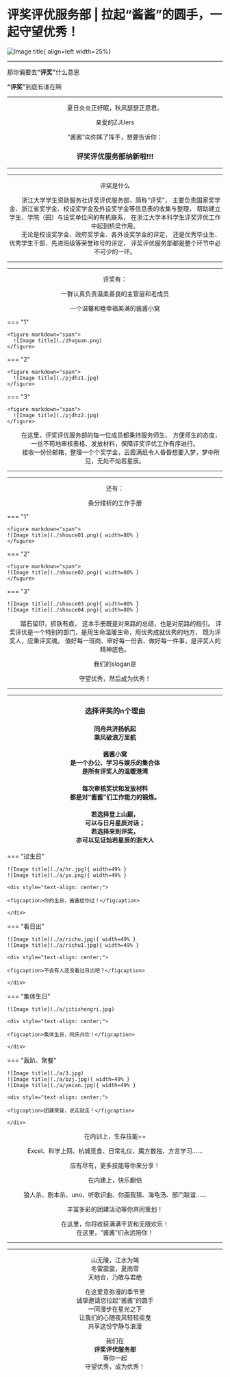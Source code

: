 

# 评奖评优服务部 | 拉起“酱酱”的圆手，一起守望优秀！



![Image title](./jiangjiang.png){ align=left width=25%}

----

<div class="text-box1">
<p>那你偏要去<b>“评奖”</b>什么意思</p>
<p><b>“评奖”</b>到底有谁在啊</p>
</div>


----

<div style="text-align: center;">
<p>夏日炎炎正好眠，秋风瑟瑟正思君。</p>
<p>亲爱的ZJUers</p>
<p>“酱酱”向你挥了挥手，想要告诉你：</p>
<h3><b>评奖评优服务部</b>纳新啦!!!</h3>
</div>

---

-----

<div style="text-align: center;">
<p>评奖是什么</p>
</div>


<div style="text-align: center;">
<span class="text-box2"> &emsp;&emsp;浙江大学学生资助服务社评奖评优服务部，简称“评奖”，
主要负责国家奖学金、浙江省奖学金、校设奖学金及外设奖学金等信息表的收集与整理，
帮助建立学生、学院（园）与设奖单位间的有机联系，
在浙江大学本科学生评奖评优工作中起到桥梁作用。<br>
&emsp;&emsp;无论是校设奖学金、政府奖学金、各外设奖学金的评定，
还是优秀毕业生、优秀学生干部、先进班级等荣誉称号的评定，
评奖评优服务部都是整个环节中必不可少的一环。</span>
</div>

---

---

<div style="text-align: center;">
<p>评奖有：</p>
<p>一群认真负责温柔善良的主管层和老成员</p>
<P>一个温馨和睦幸福美满的酱酱小窝</P>

</div>

=== "1"

    <figure markdown="span">
      ![Image title](./zhuguan.png)
    </figure>

=== "2"

    <figure markdown="span">
      ![Image title](./pjdhz1.jpg)
    </figure>

=== "3"

    <figure markdown="span">
      ![Image title](./pjdhz2.jpg)
    </figure>



<div style="text-align: center;">
<span class="text-box2">&emsp;&emsp;在这里，评奖评优服务部的每一位成员都秉持服务师生、
方便师生的态度，一丝不苟地审核表格、发放材料，保障评奖评优工作有序进行。<br>
&emsp;&emsp;接收一份份邮箱，整理一个个奖学金，云霞满纸令人昏昏想要入梦，梦中所见，无处不灿若星辰。</span>
</div>




---

---

<div style="text-align: center;">

<p>还有：</p>
<p>条分缕析的工作手册</p>


</div>


=== "1"
    
    <figure markdown="span">
    ![Image title](./shouce01.png){ width=80% }
    </fugure>

=== "2"

    <figure markdown="span">
    ![Image title](./shouce02.png){ width=80% }
    </fugure>
    
=== "3"
    
    ![Image title](./shouce03.png){ width=80% }
    ![Image title](./shouce04.png){ width=80% }

<div style="text-align: center;">

<span class="text-box2">&emsp;&emsp;踏石留印，抓铁有痕，
这本手册既是对来路的总结，也是对前路的指引。
评奖评优是一个特别的部门，是用生命温暖生命，用优秀成就优秀的地方，
既为评奖人，应秉评奖魂。
值好每一班岗、审好每一份表、做好每一件事，是评奖人的精神底色。</span>
<p>我们的slogan是</p>
<p>守望优秀，然后成为优秀！</p>
</div>

---

---

<div style="text-align: center;">
<h3>选择评奖的n个理由</h3>
<span class="text-box11">
<h4>同舟共济扬帆起<br>乘风破浪万里航</h4>
<h4>酱酱小窝<br>是一个办公、学习与娱乐的集合体<br>是所有评奖人的温暖港湾</h4>
<h4>每次审核奖状和发放材料<br>都是对“酱酱”们工作能力的锻炼。</h4>
<h4>若选择登上山巅，<br>可以与日月星辰对话；<br>
若选择来到评奖，<br>亦可以见证灿若星辰的浙大人</h4>
</span>
</div>

=== "过生日"

    ![Image title](./a/hr.jpg){ width=49% }
    ![Image title](./a/yx.png){ width=49% }
    
    <div style="text-align: center;">
    
    <figcaption>你的生日，酱酱给你过！</figcaption>
    
    </div>

=== "看日出"

    ![Image title](./a/richu.jpg){ width=49% }
    ![Image title](./a/richu1.jpg){ width=49% }
    
    <div style="text-align: center;">
    
    <figcaption>不会有人还没看过日出吧？</figcaption>
    
    </div>

=== "集体生日"

    ![Image title](./a/jitishengri.jpg)
    
    <div style="text-align: center;">
    
    <figcaption>集体生日，同庆共欢！</figcaption>
    
    </div>

=== "轰趴、聚餐"

    ![Image title](./a/3.jpg)
    ![Image title](./a/bzj.jpg){ width=49% }
    ![Image title](./a/yecan.jpg){ width=49% }
    
    <div style="text-align: center;">
    
    <figcaption>团建聚餐，说走就走！</figcaption>
    
    </div>

<div style="text-align: center;">

<span class="text-box11">
<p>在内训上，生存技能++</p>
<p>Excel、科学上网、杭城觅食、日常礼仪、魔方数独、方言学习……<p>
<p>应有尽有，更多技能等你来分享！</p>
<p>在内建上，快乐翻倍</p>
<p>狼人杀、剧本杀、uno、听歌识曲、你画我猜、海龟汤、部门联谊……</p>
<p>丰富多彩的团建活动等你共同策划！</p>
<p>在这里，你将收获满满干货和无限欢乐！<br>在这里，“酱酱”们永远陪你！</p>
</span>
</div>

---

---

<div style="text-align: center;">

<span class="text-box11">
<p>山无陵，江水为竭<br>冬雷震震，夏雨雪<br>天地合，乃敢与君绝</p>
<p>在这爱意弥漫的季节里<br>诚挚邀请您拉起“酱酱”的圆手<br>一同漫步在星光之下
<br>让我们的心随夜风轻轻摇曳<br>共享这份宁静与浪漫</p>
<p>我们在<br><b>评奖评优服务部</b><br>等你一起<br>守望优秀，成为优秀！</p>
</span>
</div>



